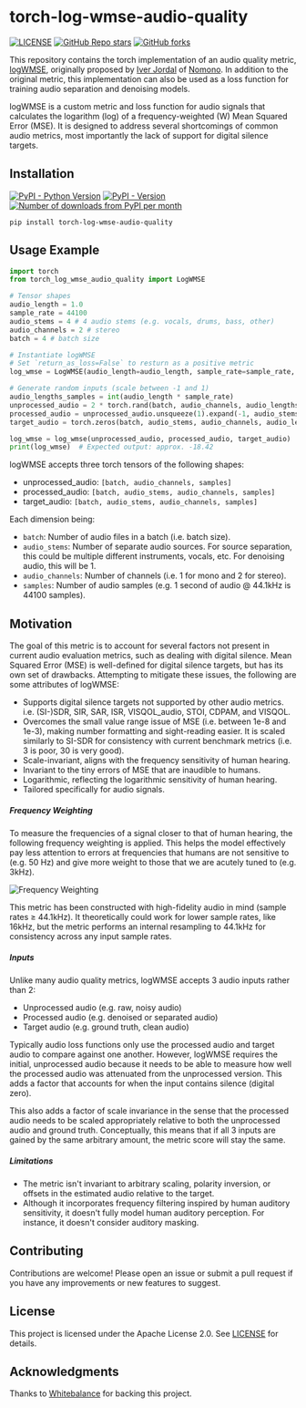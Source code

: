 # torch-log-wmse-audio-quality

[![LICENSE](https://img.shields.io/github/license/crlandsc/torch-log-wmse-audio-quality)](https://github.com/crlandsc/torch-log-wmse-audio-quality/blob/main/LICENSE) [![GitHub Repo stars](https://img.shields.io/github/stars/crlandsc/torch-log-wmse-audio-quality)](https://github.com/crlandsc/torch-log-wmse-audio-quality/stargazers) [![GitHub forks](https://img.shields.io/github/forks/crlandsc/torch-log-wmse-audio-quality)](https://github.com/crlandsc/torch-log-wmse-audio-quality/forks)

This repository contains the torch implementation of an audio quality metric, [logWMSE](https://github.com/nomonosound/log-wmse-audio-quality), originally proposed by [Iver Jordal](https://github.com/iver56) of [Nomono](https://nomono.co/). In addition to the original metric, this implementation can also be used as a loss function for training audio separation and denoising models.

logWMSE is a custom metric and loss function for audio signals that calculates the logarithm (log) of a frequency-weighted (W) Mean Squared Error (MSE). It is designed to address several shortcomings of common audio metrics, most importantly the lack of support for digital silence targets.

## Installation

[![PyPI - Python Version](https://img.shields.io/pypi/pyversions/torch-log-wmse-audio-quality)](https://pypi.org/project/torch-log-wmse-audio-quality/) [![PyPI - Version](https://img.shields.io/pypi/v/torch-log-wmse-audio-quality)](https://pypi.org/project/torch-log-wmse-audio-quality/) [![Number of downloads from PyPI per month](https://img.shields.io/pypi/dm/torch-log-wmse-audio-quality)](https://pypi.org/project/torch-log-wmse-audio-quality/)


`pip install torch-log-wmse-audio-quality`

## Usage Example

```python
import torch
from torch_log_wmse_audio_quality import LogWMSE

# Tensor shapes
audio_length = 1.0
sample_rate = 44100
audio_stems = 4 # 4 audio stems (e.g. vocals, drums, bass, other)
audio_channels = 2 # stereo
batch = 4 # batch size

# Instantiate logWMSE
# Set `return_as_loss=False` to resturn as a positive metric
log_wmse = LogWMSE(audio_length=audio_length, sample_rate=sample_rate, return_as_loss=True)

# Generate random inputs (scale between -1 and 1)
audio_lengths_samples = int(audio_length * sample_rate)
unprocessed_audio = 2 * torch.rand(batch, audio_channels, audio_lengths_samples) - 1
processed_audio = unprocessed_audio.unsqueeze(1).expand(-1, audio_stems, -1, -1) * 0.1
target_audio = torch.zeros(batch, audio_stems, audio_channels, audio_lengths_samples)

log_wmse = log_wmse(unprocessed_audio, processed_audio, target_audio)
print(log_wmse)  # Expected output: approx. -18.42
```

logWMSE accepts three torch tensors of the following shapes:
- unprocessed_audio: `[batch, audio_channels, samples]`
- processed_audio: `[batch, audio_stems, audio_channels, samples]`
- target_audio: `[batch, audio_stems, audio_channels, samples]`

Each dimension being:
- `batch`: Number of audio files in a batch (i.e. batch size).
- `audio_stems`: Number of separate audio sources. For source separation, this could be multiple different instruments, vocals, etc. For denoising audio, this will be 1.
- `audio_channels`: Number of channels (i.e. 1 for mono and 2 for stereo).
- `samples`: Number of audio samples (e.g. 1 second of audio @ 44.1kHz is 44100 samples).

## Motivation
The goal of this metric is to account for several factors not present in current audio evaluation metrics, such as dealing with digital silence. Mean Squared Error (MSE) is well-defined for digital silence targets, but has its own set of drawbacks. Attempting to mitigate these issues, the following are some attributes of logWMSE:

- Supports digital silence targets not supported by other audio metrics.
    i.e. (SI-)SDR, SIR, SAR, ISR, VISQOL_audio, STOI, CDPAM, and VISQOL.
- Overcomes the small value range issue of MSE (i.e. between 1e-8 and 1e-3), making number formatting and sight-reading easier. It is scaled similarly to SI-SDR for consistency with current benchmark metrics (i.e. 3 is poor, 30 is very good).
- Scale-invariant, aligns with the frequency sensitivity of human hearing.
- Invariant to the tiny errors of MSE that are inaudible to humans.
- Logarithmic, reflecting the logarithmic sensitivity of human hearing.
- Tailored specifically for audio signals.

##### Frequency Weighting
To measure the frequencies of a signal closer to that of human hearing, the following frequency weighting is applied. This helps the model effectively pay less attention to errors at frequencies that humans are not sensitive to (e.g. 50 Hz) and give more weight to those that we are acutely tuned to (e.g. 3kHz).

![Frequency Weighting](https://raw.githubusercontent.com/crlandsc/torch-log-wmse-audio-quality/main/images/frequency_weighting.png)

This metric has been constructed with high-fidelity audio in mind (sample rates &ge; 44.1kHz). It theoretically could work for lower sample rates, like 16kHz, but the metric performs an internal resampling to 44.1kHz for consistency across any input sample rates.

##### Inputs
Unlike many audio quality metrics, logWMSE accepts 3 audio inputs rather than 2:

- Unprocessed audio (e.g. raw, noisy audio)
- Processed audio (e.g. denoised or separated audio)
- Target audio (e.g. ground truth, clean audio)

Typically audio loss functions only use the processed audio and target audio to compare against one another. However, logWMSE requires the initial, unprocessed audio because it needs to be able to measure how well the processed audio was attenuated from the unprocessed version. This adds a factor that accounts for when the input contains silence (digital zero).

This also adds a factor of scale invariance in the sense that the processed audio needs to be scaled appropriately relative to both the unprocessed audio and ground truth. Conceptually, this means that if all 3 inputs are gained by the same arbitrary amount, the metric score will stay the same.

##### Limitations
- The metric isn't invariant to arbitrary scaling, polarity inversion, or offsets in the estimated audio relative to the target.
- Although it incorporates frequency filtering inspired by human auditory sensitivity, it doesn't fully model human auditory perception. For instance, it doesn't consider auditory masking.


## Contributing

Contributions are welcome! Please open an issue or submit a pull request if you have any improvements or new features to suggest.


## License

This project is licensed under the Apache License 2.0. See [LICENSE](LICENSE) for details.


## Acknowledgments
Thanks to [Whitebalance](https://www.whitebalance.co/) for backing this project.
